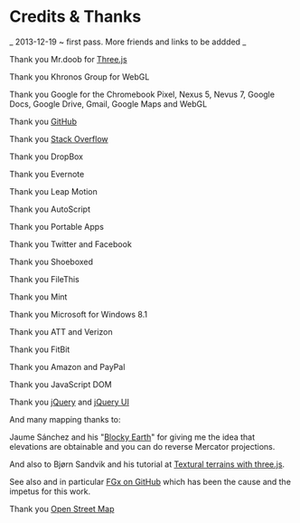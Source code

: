 Credits & Thanks
================

_ 2013-12-19 ~ first pass. More friends and links to be addded _

Thank you Mr.doob for [Three.js]( http://mrdoob.github.io ) 

Thank you Khronos Group for WebGL

Thank you Google for the Chromebook Pixel, Nexus 5, Nevus 7, Google Docs, Google Drive, Gmail, Google Maps and WebGL

Thank you [GitHub]( http://github.com )

Thank you [Stack Overflow]( http://stackoverflow.com )

Thank you DropBox

Thank you Evernote

Thank you Leap Motion

Thank you AutoScript

Thank you Portable Apps

Thank you Twitter and Facebook

Thank you Shoeboxed 

Thank you FileThis

Thank you Mint

Thank you Microsoft for Windows 8.1

Thank you ATT and Verizon

Thank you FitBit

Thank you Amazon and PayPal

Thank you JavaScript DOM

Thank you [jQuery]( http://jquery.org/license ) and [jQuery UI]( https://github.com/jquery/jquery-ui/blob/master/MIT-LICENSE.txt ) 



And many mapping thanks to:

Jaume Sánchez and his "[Blocky Earth](http://www.clicktorelease.com/code/blocky_earth/)" for giving me the idea that elevations are obtainable and you can do reverse Mercator projections.

And also to Bjørn Sandvik and his tutorial at [Textural terrains with three.js](http://blog.thematicmapping.org/2013/10/textural-terrains-with-threejs.html).

See also and in particular <a href="http://fgx.github.io" target="_blank">FGx on GitHub</a> which has been the cause and the impetus for this work.

Thank you [Open Street Map]( http://openstreetmap.org/copyright )
